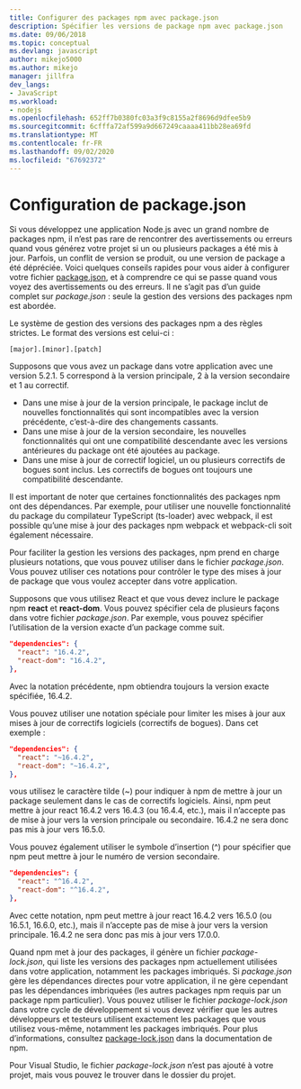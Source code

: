 ```yaml
---
title: Configurer des packages npm avec package.json
description: Spécifier les versions de package npm avec package.json
ms.date: 09/06/2018
ms.topic: conceptual
ms.devlang: javascript
author: mikejo5000
ms.author: mikejo
manager: jillfra
dev_langs:
- JavaScript
ms.workload:
- nodejs
ms.openlocfilehash: 652ff7b0380fc03a3f9c8155a2f8696d9dfee5b9
ms.sourcegitcommit: 6cfffa72af599a9d667249caaaa411bb28ea69fd
ms.translationtype: MT
ms.contentlocale: fr-FR
ms.lasthandoff: 09/02/2020
ms.locfileid: "67692372"
---
```

# <a name="packagejson-configuration"></a>Configuration de package.json

Si vous développez une application Node.js avec un grand nombre de packages npm, il n’est pas rare de rencontrer des avertissements ou erreurs quand vous générez votre projet si un ou plusieurs packages a été mis à jour. Parfois, un conflit de version se produit, ou une version de package a été dépréciée. Voici quelques conseils rapides pour vous aider à configurer votre fichier [package.json](https://docs.npmjs.com/files/package.json), et à comprendre ce qui se passe quand vous voyez des avertissements ou des erreurs. Il ne s’agit pas d’un guide complet sur *package.json* : seule la gestion des versions des packages npm est abordée.

Le système de gestion des versions des packages npm a des règles strictes. Le format des versions est celui-ci :

```
[major].[minor].[patch]
```

Supposons que vous avez un package dans votre application avec une version 5.2.1. 5 correspond à la version principale, 2 à la version secondaire et 1 au correctif.

* Dans une mise à jour de la version principale, le package inclut de nouvelles fonctionnalités qui sont incompatibles avec la version précédente, c’est-à-dire des changements cassants.
* Dans une mise à jour de la version secondaire, les nouvelles fonctionnalités qui ont une compatibilité descendante avec les versions antérieures du package ont été ajoutées au package.
* Dans une mise à jour de correctif logiciel, un ou plusieurs correctifs de bogues sont inclus. Les correctifs de bogues ont toujours une compatibilité descendante.

Il est important de noter que certaines fonctionnalités des packages npm ont des dépendances. Par exemple, pour utiliser une nouvelle fonctionnalité du package du compilateur TypeScript (ts-loader) avec webpack, il est possible qu’une mise à jour des packages npm webpack et webpack-cli soit également nécessaire.

Pour faciliter la gestion les versions des packages, npm prend en charge plusieurs notations, que vous pouvez utiliser dans le fichier *package.json*. Vous pouvez utiliser ces notations pour contrôler le type des mises à jour de package que vous voulez accepter dans votre application.

Supposons que vous utilisez React et que vous devez inclure le package npm **react** et **react-dom**. Vous pouvez spécifier cela de plusieurs façons dans votre fichier *package.json*. Par exemple, vous pouvez spécifier l’utilisation de la version exacte d’un package comme suit.

  ```json
  "dependencies": {
    "react": "16.4.2",
    "react-dom": "16.4.2",
  },
  ```

Avec la notation précédente, npm obtiendra toujours la version exacte spécifiée, 16.4.2.

Vous pouvez utiliser une notation spéciale pour limiter les mises à jour aux mises à jour de correctifs logiciels (correctifs de bogues). Dans cet exemple :

  ```json
  "dependencies": {
    "react": "~16.4.2",
    "react-dom": "~16.4.2",
  },
  ```

vous utilisez le caractère tilde (~) pour indiquer à npm de mettre à jour un package seulement dans le cas de correctifs logiciels. Ainsi, npm peut mettre à jour react 16.4.2 vers 16.4.3 (ou 16.4.4, etc.), mais il n’accepte pas de mise à jour vers la version principale ou secondaire. 16.4.2 ne sera donc pas mis à jour vers 16.5.0.

Vous pouvez également utiliser le symbole d’insertion (^) pour spécifier que npm peut mettre à jour le numéro de version secondaire.

  ```json
  "dependencies": {
    "react": "^16.4.2",
    "react-dom": "^16.4.2",
  },
  ```

Avec cette notation, npm peut mettre à jour react 16.4.2 vers 16.5.0 (ou 16.5.1, 16.6.0, etc.), mais il n’accepte pas de mise à jour vers la version principale. 16.4.2 ne sera donc pas mis à jour vers 17.0.0.

Quand npm met à jour des packages, il génère un fichier *package-lock.json*, qui liste les versions des packages npm actuellement utilisées dans votre application, notamment les packages imbriqués. Si *package.json* gère les dépendances directes pour votre application, il ne gère cependant pas les dépendances imbriquées (les autres packages npm requis par un package npm particulier). Vous pouvez utiliser le fichier *package-lock.json* dans votre cycle de développement si vous devez vérifier que les autres développeurs et testeurs utilisent exactement les packages que vous utilisez vous-même, notamment les packages imbriqués. Pour plus d’informations, consultez [package-lock.json](https://docs.npmjs.com/files/package-lock.json) dans la documentation de npm.

Pour Visual Studio, le fichier *package-lock.json* n’est pas ajouté à votre projet, mais vous pouvez le trouver dans le dossier du projet.
